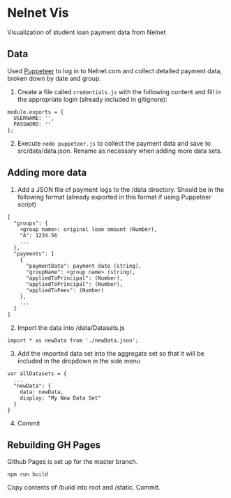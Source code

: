 # Nelnet Vis
Visualization of student loan payment data from Nelnet

## Data
Used [Puppeteer](https://github.com/GoogleChrome/puppeteer) to log in to Nelnet.com and collect detailed payment data, broken down by date and group.

1. Create a file called `credentials.js` with the following content and fill in the appropriate login (already included in gitignore):
```
module.exports = {
  USERNAME: '',
  PASSWORD: ''
};
```
2. Execute `node puppeteer.js` to collect the payment data and save to src/data/data.json. Rename as necessary when adding more data sets.

## Adding more data
1. Add a JSON file of payment logs to the /data directory. Should be in the following format (already exported in this format if using Puppeteer script)
```
[
  "groups": {
    <group name>: original loan amount (Number),
    "A": 1234.56
    ...
  },
  "payments": [
    {
      "paymentDate": payment date (string),
      "groupName": <group name> (string),
      "appliedToPrincipal": (Number),
      "appliedToPrincipal": (Number),
      "appliedToFees": (Number)
    },
    ...
  ]
]
```
2. Import the data into /data/Datasets.js
```
import * as newData from './newData.json';
```

3. Add the imported data set into the aggregate set so that it will be included in the dropdown in the side menu
```
var allDatasets = {
  ...
  "newData": {
    data: newData,
    display: "My New Data Set"
  }
}
```
4. Commit

## Rebuilding GH Pages
Github Pages is set up for the master branch.
```
npm run build
```
Copy contents of /build into root and /static. Commit.
